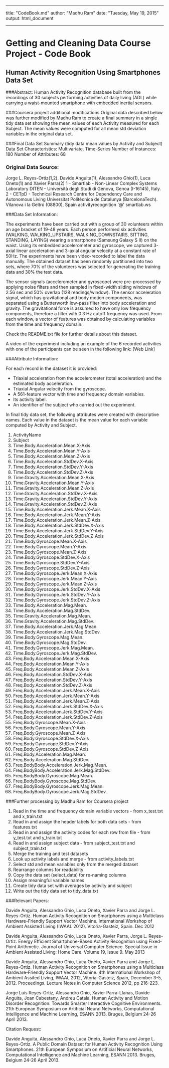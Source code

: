 ****
title: "CodeBook.md"
author: "Madhu Ram"
date: "Tuesday, May 19, 2015"
output: html_document
****


# Getting and Cleaning Data Course Project - Code Book

## Human Activity Recognition Using Smartphones Data Set 

###Abstract: 
Human Activity Recognition database built from the recordings of 30 subjects performing activities of daily living (ADL) while carrying a waist-mounted smartphone with embedded inertial sensors. 

###Coursera project additional modifications
Original data described below was further modified by Madhu Ram to create a final summary in a single tidy data set showing the mean values of each Activity measured for each Subject. The mean values were computed for all mean std deviation variables in the original data set. 

###Final Data Set Summary (tidy data mean values by Activity and Subject)
Data Set Characteristics:  Multivariate, Time-Series
Number of Instances: 180
Number of Attributes: 68

### Original Data Source:
Jorge L. Reyes-Ortiz(1,2), Davide Anguita(1), Alessandro Ghio(1), Luca Oneto(1) and Xavier Parra(2)
1 - Smartlab - Non-Linear Complex Systems Laboratory
DITEN - Università degli Studi di Genova, Genoa (I-16145), Italy. 
2 - CETpD - Technical Research Centre for Dependency Care and Autonomous Living
Universitat Politècnica de Catalunya (BarcelonaTech). Vilanova i la Geltrú (08800), Spain
activityrecognition '@' smartlab.ws


###Data Set Information:

The experiments have been carried out with a group of 30 volunteers within an age bracket of 19-48 years. Each person performed six activities (WALKING, WALKING_UPSTAIRS, WALKING_DOWNSTAIRS, SITTING, STANDING, LAYING) wearing a smartphone (Samsung Galaxy S II) on the waist. Using its embedded accelerometer and gyroscope, we captured 3-axial linear acceleration and 3-axial angular velocity at a constant rate of 50Hz. The experiments have been video-recorded to label the data manually. The obtained dataset has been randomly partitioned into two sets, where 70% of the volunteers was selected for generating the training data and 30% the test data. 

The sensor signals (accelerometer and gyroscope) were pre-processed by applying noise filters and then sampled in fixed-width sliding windows of 2.56 sec and 50% overlap (128 readings/window). The sensor acceleration signal, which has gravitational and body motion components, was separated using a Butterworth low-pass filter into body acceleration and gravity. The gravitational force is assumed to have only low frequency components, therefore a filter with 0.3 Hz cutoff frequency was used. From each window, a vector of features was obtained by calculating variables from the time and frequency domain.

Check the README.txt file for further details about this dataset. 

A video of the experiment including an example of the 6 recorded activities with one of the participants can be seen in the following link: [Web Link]


###Attribute Information:

For each record in the dataset it is provided: 
- Triaxial acceleration from the accelerometer (total acceleration) and the estimated body acceleration. 
- Triaxial Angular velocity from the gyroscope. 
- A 561-feature vector with time and frequency domain variables. 
- Its activity label. 
- An identifier of the subject who carried out the experiment.

In final tidy data set, the following attributes were created with descriptive names. Each value in the dataset is the mean value for each variable computed by Activity and Subject.

1. ActivityName
2. Subject
3. Time.Body.Acceleration.Mean.X-Axis
4. Time.Body.Acceleration.Mean.Y-Axis
5. Time.Body.Acceleration.Mean.Z-Axis
6. Time.Body.Acceleration.StdDev.X-Axis
7. Time.Body.Acceleration.StdDev.Y-Axis
8. Time.Body.Acceleration.StdDev.Z-Axis
9. Time.Gravity.Acceleration.Mean.X-Axis
10. Time.Gravity.Acceleration.Mean.Y-Axis
11. Time.Gravity.Acceleration.Mean.Z-Axis
12. Time.Gravity.Acceleration.StdDev.X-Axis
13. Time.Gravity.Acceleration.StdDev.Y-Axis
14. Time.Gravity.Acceleration.StdDev.Z-Axis
15. Time.Body.Acceleration.Jerk.Mean.X-Axis
16. Time.Body.Acceleration.Jerk.Mean.Y-Axis
17. Time.Body.Acceleration.Jerk.Mean.Z-Axis
18. Time.Body.Acceleration.Jerk.StdDev.X-Axis
19. Time.Body.Acceleration.Jerk.StdDev.Y-Axis
20. Time.Body.Acceleration.Jerk.StdDev.Z-Axis
21. Time.Body.Gyroscope.Mean.X-Axis
22. Time.Body.Gyroscope.Mean.Y-Axis
23. Time.Body.Gyroscope.Mean.Z-Axis
24. Time.Body.Gyroscope.StdDev.X-Axis
25. Time.Body.Gyroscope.StdDev.Y-Axis
26. Time.Body.Gyroscope.StdDev.Z-Axis
27. Time.Body.Gyroscope.Jerk.Mean.X-Axis
28. Time.Body.Gyroscope.Jerk.Mean.Y-Axis
29. Time.Body.Gyroscope.Jerk.Mean.Z-Axis
30. Time.Body.Gyroscope.Jerk.StdDev.X-Axis
31. Time.Body.Gyroscope.Jerk.StdDev.Y-Axis
32. Time.Body.Gyroscope.Jerk.StdDev.Z-Axis
33. Time.Body.Acceleration.Mag.Mean.
34. Time.Body.Acceleration.Mag.StdDev.
35. Time.Gravity.Acceleration.Mag.Mean.
36. Time.Gravity.Acceleration.Mag.StdDev.
37. Time.Body.Acceleration.Jerk.Mag.Mean.
38. Time.Body.Acceleration.Jerk.Mag.StdDev.
39. Time.Body.Gyroscope.Mag.Mean.
40. Time.Body.Gyroscope.Mag.StdDev.
41. Time.Body.Gyroscope.Jerk.Mag.Mean.
42. Time.Body.Gyroscope.Jerk.Mag.StdDev.
43. Freq.Body.Acceleration.Mean.X-Axis
44. Freq.Body.Acceleration.Mean.Y-Axis
45. Freq.Body.Acceleration.Mean.Z-Axis
46. Freq.Body.Acceleration.StdDev.X-Axis
47. Freq.Body.Acceleration.StdDev.Y-Axis
48. Freq.Body.Acceleration.StdDev.Z-Axis
49. Freq.Body.Acceleration.Jerk.Mean.X-Axis
50. Freq.Body.Acceleration.Jerk.Mean.Y-Axis
51. Freq.Body.Acceleration.Jerk.Mean.Z-Axis
52. Freq.Body.Acceleration.Jerk.StdDev.X-Axis
53. Freq.Body.Acceleration.Jerk.StdDev.Y-Axis
54. Freq.Body.Acceleration.Jerk.StdDev.Z-Axis
55. Freq.Body.Gyroscope.Mean.X-Axis
56. Freq.Body.Gyroscope.Mean.Y-Axis
57. Freq.Body.Gyroscope.Mean.Z-Axis
58. Freq.Body.Gyroscope.StdDev.X-Axis
59. Freq.Body.Gyroscope.StdDev.Y-Axis
60. Freq.Body.Gyroscope.StdDev.Z-Axis
61. Freq.Body.Acceleration.Mag.Mean.
62. Freq.Body.Acceleration.Mag.StdDev.
63. Freq.BodyBody.Acceleration.Jerk.Mag.Mean.
64. Freq.BodyBody.Acceleration.Jerk.Mag.StdDev.
65. Freq.BodyBody.Gyroscope.Mag.Mean.
66. Freq.BodyBody.Gyroscope.Mag.StdDev.
67. Freq.BodyBody.Gyroscope.Jerk.Mag.Mean.
68. Freq.BodyBody.Gyroscope.Jerk.Mag.StdDev.

###Further processing by Madhu Ram for Coursera project

1. Read in the time and frequency domain variable vectors - from x_test.txt and x_train.txt
2. Read in and assign the header labels for both data sets - from features.txt
3. Read in and assign the activity codes for each row from file - from y_test.txt and y_train.txt
4. Read in and assign subject data - from subject_test.txt and subject_train.txt
5. Merge the training and test datasets
6. Look up activity labels and merge - from activity_labels.txt
7. Select std and mean variables only from the merged dataset
8. Rearrange columns for readability
9. Copy the data set (select_data) for re-naming columns
10. Assign meaningful variable names
11. Create tidy data set with averages by activity and subject
12. Write out the tidy data set to tidy_data.txt

###Relevant Papers:

Davide Anguita, Alessandro Ghio, Luca Oneto, Xavier Parra and Jorge L. Reyes-Ortiz. Human Activity Recognition on Smartphones using a Multiclass Hardware-Friendly Support Vector Machine. International Workshop of Ambient Assisted Living (IWAAL 2012). Vitoria-Gasteiz, Spain. Dec 2012 

Davide Anguita, Alessandro Ghio, Luca Oneto, Xavier Parra, Jorge L. Reyes-Ortiz. Energy Efficient Smartphone-Based Activity Recognition using Fixed-Point Arithmetic. Journal of Universal Computer Science. Special Issue in Ambient Assisted Living: Home Care. Volume 19, Issue 9. May 2013

Davide Anguita, Alessandro Ghio, Luca Oneto, Xavier Parra and Jorge L. Reyes-Ortiz. Human Activity Recognition on Smartphones using a Multiclass Hardware-Friendly Support Vector Machine. 4th International Workshop of Ambient Assited Living, IWAAL 2012, Vitoria-Gasteiz, Spain, December 3-5, 2012. Proceedings. Lecture Notes in Computer Science 2012, pp 216-223. 

Jorge Luis Reyes-Ortiz, Alessandro Ghio, Xavier Parra-Llanas, Davide Anguita, Joan Cabestany, Andreu Català. Human Activity and Motion Disorder Recognition: Towards Smarter Interactive Cognitive Environments. 21th European Symposium on Artificial Neural Networks, Computational Intelligence and Machine Learning, ESANN 2013. Bruges, Belgium 24-26 April 2013.



Citation Request:

Davide Anguita, Alessandro Ghio, Luca Oneto, Xavier Parra and Jorge L. Reyes-Ortiz. A Public Domain Dataset for Human Activity Recognition Using Smartphones. 21th European Symposium on Artificial Neural Networks, Computational Intelligence and Machine Learning, ESANN 2013. Bruges, Belgium 24-26 April 2013.

        
